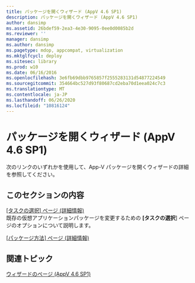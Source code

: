 ```yaml
---
title: パッケージを開くウィザード (AppV 4.6 SP1)
description: パッケージを開くウィザード (AppV 4.6 SP1)
author: dansimp
ms.assetid: 26bdef59-2ea3-4e30-9095-0ee0d0085b2d
ms.reviewer: ''
manager: dansimp
ms.author: dansimp
ms.pagetype: mdop, appcompat, virtualization
ms.mktglfcycl: deploy
ms.sitesec: library
ms.prod: w10
ms.date: 06/16/2016
ms.openlocfilehash: 3e6fb69dbb9765857f2555283131d54877224549
ms.sourcegitcommit: 354664bc527d93f80687cd2eba70d1eea024c7c3
ms.translationtype: MT
ms.contentlocale: ja-JP
ms.lasthandoff: 06/26/2020
ms.locfileid: "10816124"
---
```

# パッケージを開くウィザード (AppV 4.6 SP1)


次のリンクのいずれかを使用して、App-V パッケージを開くウィザードの詳細を参照してください。

## このセクションの内容


<a href="" id="select-task-page--learn-more-"></a>[[タスクの選択] ページ (詳細情報)](select-task-page--learn-more-.md)  
既存の仮想アプリケーションパッケージを変更するための **[タスクの選択**] ページのオプションについて説明します。

<a href="" id="packaging-method--learn-more-"></a>[[パッケージ方法] ページ (詳細情報)](packaging-method--learn-more-.md)  

## 関連トピック


[ウィザードのページ (AppV 4.6 SP1)](wizard-pages--appv-46-sp1-.md)

 

 





